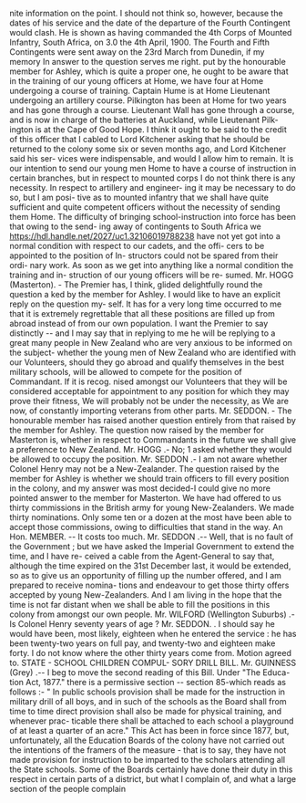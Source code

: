nite information on the point. I should not think so, however, because the dates of his service and the date of the departure of the Fourth Contingent would clash. He is shown as having commanded the 4th Corps of Mounted Infantry, South Africa, on 3.0 the 4th April, 1900. The Fourth and Fifth Contingents were sent away on the 23rd March from Dunedin, if my memory In answer to the question serves me right. put by the honourable member for Ashley, which is quite a proper one, he ought to be aware that in the training of our young officers at Home, we have four at Home undergoing a course of training. Captain Hume is at Home Lieutenant undergoing an artillery course. Pilkington has been at Home for two years and has gone through a course. Lieutenant Wall has gone through a course, and is now in charge of the batteries at Auckland, while Lieutenant Pilk- ington is at the Cape of Good Hope. I think it ought to be said to the credit of this officer that I cabled to Lord Kitchener asking that he should be returned to the colony some six or seven months ago, and Lord Kitchener said his ser- vices were indispensable, and would I allow him to remain. It is our intention to send our young men Home to have a course of instruction in certain branches, but in respect to mounted corps I do not think there is any necessity. In respect to artillery and engineer- ing it may be necessary to do so, but I am posi- tive as to mounted infantry that we shall have quite sufficient and quite competent officers without the necessity of sending them Home. The difficulty of bringing school-instruction into force has been that owing to the send- ing away of contingents to South Africa we https://hdl.handle.net/2027/uc1.32106019788238 have not yet got into a normal condition with respect to our cadets, and the offi- cers to be appointed to the position of In- structors could not be spared from their ordi- nary work. As soon as we get into anything like a normal condition the training and in- struction of our young officers will be re- sumed. Mr. HOGG (Masterton). - The Premier has, I think, glided delightfully round the question a ked by the member for Ashley. I would like to have an explicit reply on the question my- self. It has for a very long time occurred to me that it is extremely regrettable that all these positions are filled up from abroad instead of from our own population. I want the Premier to say distinctly -- and I may say that in replying to me he will be replying to a great many people in New Zealand who are very anxious to be informed on the subject- whether the young men of New Zealand who are identified with our Volunteers, should they go abroad and qualify themselves in the best military schools, will be allowed to compete for the position of Commandant. If it is recog. nised amongst our Volunteers that they will be considered acceptable for appointment to any position for which they may prove their fitness, We will probably not be under the necessity, as We are now, of constantly importing veterans from other parts. Mr. SEDDON. - The honourable member has raised another question entirely from that raised by the member for Ashley. The question now raised by the member for Masterton is, whether in respect to Commandants in the future we shall give a preference to New Zealand. Mr. HOGG .- No; 1 asked whether they would be allowed to occupy the position. Mr. SEDDON .- I am not aware whether Colonel Henry may not be a New-Zealander. The question raised by the member for Ashley is whether we should train officers to fill every position in the colony, and my answer was most decided-I could give no more pointed answer to the member for Masterton. We have had offered to us thirty commissions in the British army for young New-Zealanders. We made thirty nominations. Only some ten or a dozen at the most have been able to accept those commissions, owing to difficulties that stand in the way. An Hon. MEMBER. -- It costs too much. Mr. SEDDON .-- Well, that is no fault of the Government ; but we have asked the Imperial Government to extend the time, and I have re- ceived a cable from the Agent-General to say that, although the time expired on the 31st December last, it would be extended, so as to give us an opportunity of filling up the number offered, and I am prepared to receive nomina- tions and endeavour to get those thirty offers accepted by young New-Zealanders. And I am living in the hope that the time is not far distant when we shall be able to fill the positions in this colony from amongst our own people. Mr. WILFORD (Wellington Suburbs) .- Is Colonel Henry seventy years of age ? Mr. SEDDON. . I should say he would have been, most likely, eighteen when he entered the service : he has been twenty-two years on full pay, and twenty-two and eighteen make forty. I do not know where the other thirty years come from. Motion agreed to. STATE - SCHOOL CHILDREN COMPUL- SORY DRILL BILL. Mr. GUINNESS (Grey) .-- I beg to move the second reading of this Bill. Under "The Educa- tion Act, 1877." there is a permissive section -- section 85-which reads as follows :- " In public schools provision shall be made for the instruction in military drill of all boys, and in such of the schools as the Board shall from time to time direct provision shall also be made for physical training, and whenever prac- ticable there shall be attached to each school a playground of at least a quarter of an acre." This Act has been in force since 1877, but, unfortunately, all the Education Boards of the colony have not carried out the intentions of the framers of the measure - that is to say, they have not made provision for instruction to be imparted to the scholars attending all the State schools. Some of the Boards certainly have done their duty in this respect in certain parts of a district, but what I complain of, and what a large section of the people complain 